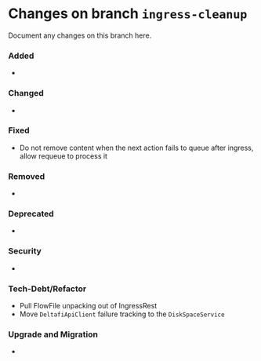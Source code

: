 # Changes on branch `ingress-cleanup`
Document any changes on this branch here.
### Added
- 

### Changed
- 

### Fixed
- Do not remove content when the next action fails to queue after ingress, allow requeue to process it

### Removed
- 

### Deprecated
- 

### Security
- 

### Tech-Debt/Refactor
- Pull FlowFile unpacking out of IngressRest
- Move `DeltafiApiClient` failure tracking to the `DiskSpaceService`

### Upgrade and Migration
- 
